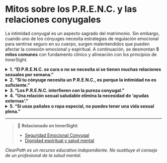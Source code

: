 # Mitos sobre los P.R.E.N.C. y las relaciones conyugales

La intimidad conyugal es un aspecto sagrado del matrimonio. Sin embargo, cuando uno de los cónyuges necesita estrategias de regulación emocional para sentirse seguro en su cuerpo, surgen malentendidos que pueden afectar la conexión emocional y espiritual. A continuación, se desmontan **5 mitos comunes** con fundamento clínico y alineación con los principios de InnerSight.

<details>
<summary><strong>1. “El P.R.E.N.C. se cura o no se necesita si se tienen muchas relaciones sexuales por semana.”</strong></summary>
<p><strong>Realidad:</strong> La regulación emocional y la intimidad sexual son sistemas neurológicos distintos. Aunque la intimidad conyugal puede ser reconfortante, no reemplaza la necesidad de regulación somática básica en personas con TEPT-C, disociación o hipersensibilidad sensorial. El sistema nervioso no se “reinicia” por frecuencia sexual.<br><strong>Riesgo:</strong> Se instrumentaliza la intimidad conyugal como “tratamiento”, generando presión, culpa o desconexión emocional.</p>
</details>

<details>
<summary><strong>2. “Si tu cónyuge necesita un P.R.E.N.C., es porque la intimidad no es suficiente.”</strong></summary>
<p><strong>Realidad:</strong> La necesidad de un P.R.E.N.C. no refleja una deficiencia en la relación, sino una característica del sistema nervioso. Una persona puede amar profundamente a su cónyuge y disfrutar plenamente de la intimidad, y aun así necesitar ropa de compresión, un objeto táctil o una prenda simbólica para sentirse segura en su cuerpo.<br><strong>Riesgo:</strong> Se interpreta la necesidad regulatoria como rechazo personal, dañando la confianza conyugal.</p>
</details>

<details>
<summary><strong>3. “Los P.R.E.N.C. interfieren con la pureza conyugal.”</strong></summary>
<p><strong>Realidad:</strong> La pureza conyugal se define por el amor, el respeto mutuo y la fidelidad, no por la ausencia de necesidades neurológicas. Usar un P.R.E.N.C. para sentirse presente y seguro puede enriquecer la intimidad, no contaminarla.<br><strong>Riesgo:</strong> Se moraliza una necesidad fisiológica, generando vergüenza innecesaria en un espacio sagrado.</p>
</details>

<details>
<summary><strong>4. “Una relación sexual saludable elimina la necesidad de ‘ayudas externas’.”</strong></summary>
<p><strong>Realidad:</strong> La salud conyugal incluye aceptar la totalidad del otro, incluyendo sus necesidades regulatorias. Pedir que alguien abandone un P.R.E.N.C. esencial para “probar” que la relación es suficiente confunde el amor con la autosuficiencia.<br><strong>Riesgo:</strong> Se crea una dinámica de condicionalidad: “Te amaré si dejas de necesitar apoyo”.</p>
</details>

<details>
<summary><strong>5. “Si usas pañales o ropa especial, no puedes tener una vida sexual plena.”</strong></summary>
<p><strong>Realidad:</strong> La plenitud sexual no depende de la “normalidad” externa, sino de la seguridad interna, la comunicación y la conexión emocional. Muchas personas con P.R.E.N.C. tienen vidas conyugales profundamente íntimas y fieles, precisamente porque se sienten seguras en su cuerpo gracias a esas estrategias.<br><strong>Riesgo:</strong> Se asume que la dignidad sexual está ligada a la conformidad sensorial, excluyendo injustamente a quienes regulan de forma no convencional.</p>
</details>

---

> 🔗 **Relacionado en InnerSight**:  
> - [Seguridad Emocional Conyugal](https://inner-clarity.github.io/InnerSight/es#seguridad-emocional-conyugal)  
> - [Dignidad espiritual y salud mental](https://inner-clarity.github.io/InnerSight/es#dignidad-espiritual-y-salud-mental)

*ClearPath es un recurso educativo independiente. No sustituye el consejo de un profesional de la salud mental.*